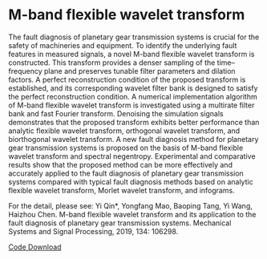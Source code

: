 # M-band flexible wavelet transform

The fault diagnosis of planetary gear transmission systems is crucial for the safety of machineries and equipment. To identify the underlying fault features in measured signals, a novel M-band flexible wavelet transform is constructed. This transform provides a denser sampling of the time–frequency plane and preserves tunable filter parameters and dilation factors. A perfect reconstruction condition of the proposed transform is established, and its corresponding wavelet filter bank is designed to satisfy the perfect reconstruction condition. A numerical implementation algorithm of M-band flexible wavelet transform is investigated using a multirate filter bank and fast Fourier transform. Denoising the simulation signals demonstrates that the proposed transform exhibits better performance than analytic flexible wavelet transform, orthogonal wavelet transform, and biorthogonal wavelet transform. A new fault diagnosis method for planetary gear transmission systems is proposed on the basis of M-band flexible wavelet transform and spectral negentropy. Experimental and comparative results show that the proposed method can be more effectively and accurately applied to the fault diagnosis of planetary gear transmission systems compared with typical fault diagnosis methods based on analytic flexible wavelet transform, Morlet wavelet transform, and infograms.

For the detail, please see: Yi Qin*, Yongfang Mao, Baoping Tang, Yi Wang, Haizhou Chen. M-band flexible wavelet transform and its application to the fault diagnosis of planetary gear transmission systems. Mechanical Systems and Signal Processing, 2019, 134: 106298.



[Code Download](https://github.com/QinYi-team/codes/tree/master/M-band%20flexible%20wavelet%20transform)

